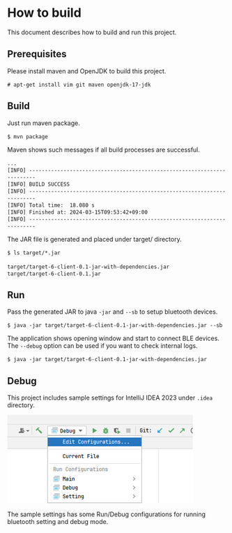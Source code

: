 
# How to build

This document describes how to build and run this project.


## Prerequisites

Please install maven and OpenJDK to build this project.

```
# apt-get install vim git maven openjdk-17-jdk
```


## Build

Just run maven package.

```
$ mvn package
```

Maven shows such messages if all build processes are successful.

```
...
[INFO] ------------------------------------------------------------------------
[INFO] BUILD SUCCESS
[INFO] ------------------------------------------------------------------------
[INFO] Total time:  18.080 s
[INFO] Finished at: 2024-03-15T09:53:42+09:00
[INFO] ------------------------------------------------------------------------
```

The JAR file is generated and placed under target/ directory.

```
$ ls target/*.jar

target/target-6-client-0.1-jar-with-dependencies.jar
target/target-6-client-0.1.jar
```


## Run

Pass the generated JAR to java `-jar` and `--sb` to setup bluetooth devices.

```
$ java -jar target/target-6-client-0.1-jar-with-dependencies.jar --sb
```

The application shows opening window and start to connect BLE devices.
The `--debug` option can be used if you want to check internal logs.

```
$ java -jar target/target-6-client-0.1-jar-with-dependencies.jar
```


## Debug

This project includes sample settings for IntelliJ IDEA 2023 under `.idea` directory.

![Run/Debug configurations for IntelliJ IDEA](run_configs_for_intellij.png)

The sample settings has some Run/Debug configurations for running bluetooth setting and debug mode.

